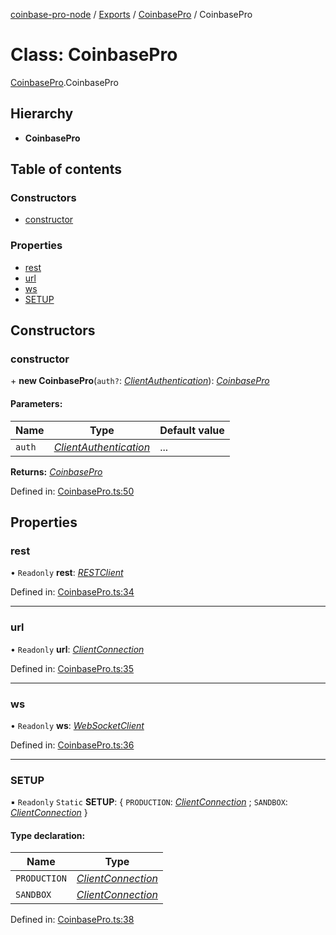 [coinbase-pro-node](../README.md) / [Exports](../modules.md) / [CoinbasePro](../modules/coinbasepro.md) / CoinbasePro

# Class: CoinbasePro

[CoinbasePro](../modules/coinbasepro.md).CoinbasePro

## Hierarchy

- **CoinbasePro**

## Table of contents

### Constructors

- [constructor](coinbasepro.coinbasepro-1.md#constructor)

### Properties

- [rest](coinbasepro.coinbasepro-1.md#rest)
- [url](coinbasepro.coinbasepro-1.md#url)
- [ws](coinbasepro.coinbasepro-1.md#ws)
- [SETUP](coinbasepro.coinbasepro-1.md#setup)

## Constructors

### constructor

\+ **new CoinbasePro**(`auth?`: [_ClientAuthentication_](../modules/coinbasepro.md#clientauthentication)): [_CoinbasePro_](coinbasepro.coinbasepro-1.md)

#### Parameters:

| Name   | Type                                                                     | Default value |
| ------ | ------------------------------------------------------------------------ | ------------- |
| `auth` | [_ClientAuthentication_](../modules/coinbasepro.md#clientauthentication) | ...           |

**Returns:** [_CoinbasePro_](coinbasepro.coinbasepro-1.md)

Defined in: [CoinbasePro.ts:50](https://github.com/bennycode/coinbase-pro-node/blob/7d07dce/src/CoinbasePro.ts#L50)

## Properties

### rest

• `Readonly` **rest**: [_RESTClient_](client/restclient.restclient.md)

Defined in: [CoinbasePro.ts:34](https://github.com/bennycode/coinbase-pro-node/blob/7d07dce/src/CoinbasePro.ts#L34)

---

### url

• `Readonly` **url**: [_ClientConnection_](../interfaces/coinbasepro.clientconnection.md)

Defined in: [CoinbasePro.ts:35](https://github.com/bennycode/coinbase-pro-node/blob/7d07dce/src/CoinbasePro.ts#L35)

---

### ws

• `Readonly` **ws**: [_WebSocketClient_](client/websocketclient.websocketclient.md)

Defined in: [CoinbasePro.ts:36](https://github.com/bennycode/coinbase-pro-node/blob/7d07dce/src/CoinbasePro.ts#L36)

---

### SETUP

▪ `Readonly` `Static` **SETUP**: { `PRODUCTION`: [_ClientConnection_](../interfaces/coinbasepro.clientconnection.md) ; `SANDBOX`: [_ClientConnection_](../interfaces/coinbasepro.clientconnection.md) }

#### Type declaration:

| Name         | Type                                                                |
| ------------ | ------------------------------------------------------------------- |
| `PRODUCTION` | [_ClientConnection_](../interfaces/coinbasepro.clientconnection.md) |
| `SANDBOX`    | [_ClientConnection_](../interfaces/coinbasepro.clientconnection.md) |

Defined in: [CoinbasePro.ts:38](https://github.com/bennycode/coinbase-pro-node/blob/7d07dce/src/CoinbasePro.ts#L38)
